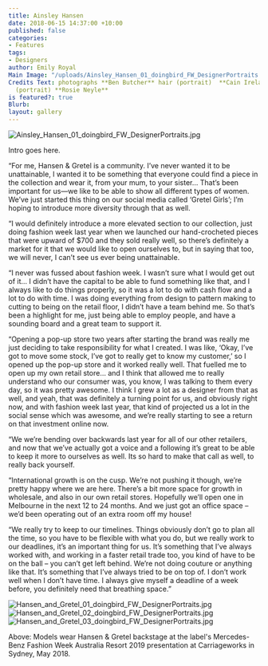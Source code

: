 ```yaml
---
title: Ainsley Hansen
date: 2018-06-15 14:37:00 +10:00
published: false
categories:
- Features
tags:
- Designers
author: Emily Royal
Main Image: "/uploads/Ainsley_Hansen_01_doingbird_FW_DesignerPortraits.jpg"
Credits Text: photographs **Ben Butcher** hair (portrait)  **Cain Ireland** make-up
  (portrait) **Rosie Neyle**
is featured?: true
Blurb: 
layout: gallery
---
```


![Ainsley_Hansen_01_doingbird_FW_DesignerPortraits.jpg](/uploads/Ainsley_Hansen_01_doingbird_FW_DesignerPortraits.jpg)

Intro goes here.

“For me, Hansen & Gretel is a community. I’ve never wanted it to be unattainable, I wanted it to be something that everyone could find a piece in the collection and wear it, from your mum, to your sister… That’s been important for us—we like to be able to show all different types of women. We’ve just started this thing on our social media called ‘Gretel Girls’; I’m hoping to introduce more diversity through that as well.

“I would definitely introduce a more elevated section to our collection, just doing fashion week last year when we launched our hand-crocheted pieces that were upward of $700 and they sold really well, so there’s definitely a market for it that we would like to open ourselves to, but in saying that too, we will never, I can’t see us ever being unattainable.

“I never was fussed about fashion week. I wasn’t sure what I would get out of it... I didn’t have the capital to be able to fund something like that, and I always like to do things properly, so it was a lot to do with cash flow and a lot to do with time. I was doing everything from design to pattern making to cutting to being on the retail floor, I didn’t have a team behind me. So that’s been a highlight for me, just being able to employ people, and have a sounding board and a great team to support it.

“Opening a pop-up store two years after starting the brand was really me just deciding to take responsibility for what I created. I was like, ‘Okay, I’ve got to move some stock, I’ve got to really get to know my customer,’ so I opened up the pop-up store and it worked really well. That fuelled me to open up my own retail store... and I think that allowed me to really understand who our consumer was, you know, I was talking to them every day, so it was pretty awesome. I think I grew a lot as a designer from that as well, and yeah, that was definitely a turning point for us, and obviously right now, and with fashion week last year, that kind of projected us a lot in the social sense which was awesome, and we’re really starting to see a return on that investment online now.

“We we’re bending over backwards last year for all of our other retailers, and now that we’ve actually got a voice and a following it’s great to be able to keep it more to ourselves as well. Its so hard to make that call as well, to really back yourself.

“International growth is on the cusp. We’re not pushing it though, we’re pretty happy where we are here. There’s a bit more space for growth in wholesale, and also in our own retail stores. Hopefully we’ll open one in Melbourne in the next 12 to 24 months. And we just got an office space – we’d been operating out of an extra room off my house!

“We really try to keep to our timelines. Things obviously don’t go to plan all the time, so you have to be flexible with what you do, but we really work to our deadlines, it’s an important thing for us. It’s something that I’ve always worked with, and working in a faster retail trade too, you kind of have to be on the ball – you can’t get left behind. We’re not doing couture or anything like that. It’s something that I’ve always tried to be on top of. I don’t work well when I don’t have time. I always give myself a deadline of a week before, you definitely need that breathing space.”

![Hansen_and_Gretel_01_doingbird_FW_DesignerPortraits.jpg](/uploads/Hansen_and_Gretel_01_doingbird_FW_DesignerPortraits.jpg)![Hansen_and_Gretel_02_doingbird_FW_DesignerPortraits.jpg](/uploads/Hansen_and_Gretel_02_doingbird_FW_DesignerPortraits.jpg)![Hansen_and_Gretel_03_doingbird_FW_DesignerPortraits.jpg](/uploads/Hansen_and_Gretel_03_doingbird_FW_DesignerPortraits.jpg)

Above: Models wear Hansen & Gretel backstage at the label's Mercedes-Benz Fashion Week Australia Resort 2019 presentation at Carriageworks in Sydney, May 2018.